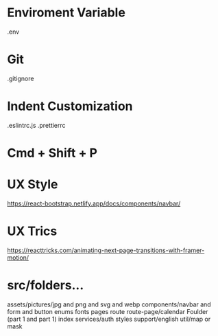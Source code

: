 # Enviroment Variable
.env

# Git
.gitignore

# Indent Customization
.eslintrc.js
.prettierrc
# Cmd + Shift + P

# UX Style
https://react-bootstrap.netlify.app/docs/components/navbar/

# UX Trics
https://reacttricks.com/animating-next-page-transitions-with-framer-motion/

# src/folders...
assets/pictures/jpg and png and svg and webp
components/navbar and form and button
enums
fonts
pages
route
route-page/calendar Foulder (part 1 and part 1) index
services/auth
styles
support/english
util/map or mask